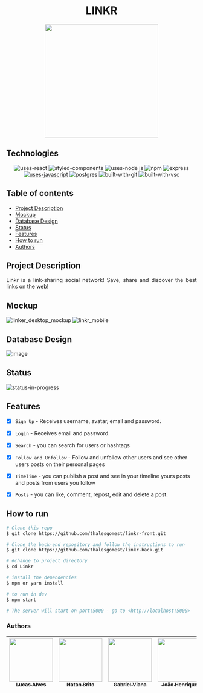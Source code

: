 <h1 align="center">LINKR</h1>
<p align="center">
<img width=300px src="https://user-images.githubusercontent.com/97575616/176687293-738d5f37-20db-4c80-9762-1a79d4e75d2d.png" >
</p>

## Technologies
<div align=center>

![uses-react](https://img.shields.io/badge/REACT-20232A?style=for-the-badge&logo=react&logoColor=61DAFB)
![styled-components](https://img.shields.io/badge/styled--components-DB7093?style=for-the-badge&logo=styled-components&logoColor=white)
![uses-node js](https://img.shields.io/badge/Node.js-43853D?style=for-the-badge&logo=node.js&logoColor=white)
![npm](https://img.shields.io/badge/npm-D12228?style=for-the-badge&logo=npm)
![express](https://img.shields.io/badge/Express-000000?style=for-the-badge&logo=express&logoColor=white)
[![uses-javascript](https://img.shields.io/badge/JavaScript-F7DF1E?style=for-the-badge&logo=javascript&logoColor=black)](https://www.javascript.com)
![postgres](https://img.shields.io/badge/PostgreSQL-316192?style=for-the-badge&logo=postgresql&logoColor=white)
![built-with-git](https://img.shields.io/badge/Git-E34F26?style=for-the-badge&logo=git&logoColor=white)
![built-with-vsc](https://img.shields.io/badge/VISUAL%20STUDIO%20CODE-blue?style=for-the-badge&logo=visualstudiocode)

</div>

## Table of contents
* [Project Description](#project-description)
* [Mockup](#mockup)
* [Database Design](#database-design)
* [Status](#status)
* [Features](#features)
* [How to run](#how-to-run)
* [Authors](#authors)


## Project Description
<p align="justify">Linkr is a link-sharing social network! Save, share and discover the best links on the web!</p>

## Mockup

![linker_desktop_mockup](https://user-images.githubusercontent.com/97575616/176689387-0955055e-87fc-447f-804e-9919036ca4a2.png)
![linkr_mobile](https://user-images.githubusercontent.com/97575616/176689432-f2b7c83f-a727-411f-8bd2-492e668168df.png)

## Database Design 

![image](https://user-images.githubusercontent.com/97575616/176697525-1be08b1a-ab51-4531-891e-28320e3320b8.png)


## Status
<!-- ![status-finished](https://user-images.githubusercontent.com/97575616/152926720-d042178b-24c0-4d6b-94fb-0ccbd3c082cc.svg) -->
![status-in-progress](https://user-images.githubusercontent.com/97575616/153774620-d6a0a615-9d38-4402-ae72-20c52f8bbd5c.svg)

## Features

  - [x] `Sign Up` - Receives username, avatar, email and password.

  - [x] `Login` - Receives email and password.

  - [x] `Search` - you can search for users or hashtags

  - [x] `Follow and Unfollow` - Follow and unfollow other users and see other users posts on their personal pages

  - [x] `Timeline` - you can publish a post and see in your timeline yours posts and posts from users you follow

  - [x] `Posts` -  you can like, comment, repost, edit and delete a post.

## How to run

```bash
# Clone this repo
$ git clone https://github.com/thalesgomest/linkr-front.git

# Clone the back-end repository and follow the instructions to run
$ git clone https://github.com/thalesgomest/linkr-back.git

# #change to project directory
$ cd Linkr

# install the dependencies
$ npm or yarn install

# to run in dev
$ npm start

# The server will start on port:5000 - go to <http://localhost:5000>
```

### Authors

| [<img src="https://user-images.githubusercontent.com/97575616/176694853-98b8366e-b524-4bdc-97f1-31b42b0bba73.png" width=115><br><sub>Lucas Alves</sub>](https://github.com/LucasAlvsz) |  [<img src="https://user-images.githubusercontent.com/97575616/176695098-acb76db7-ee5c-4faf-8069-3f2b83fcdde9.jpg" width=115><br><sub>Natan Brito</sub>](https://github.com/NatanBrito) |  [<img src="https://user-images.githubusercontent.com/97575616/176696750-1681cbbd-9fbe-4797-92c5-1e883d38dfcf.png" width=115><br><sub>Gabriel Viana</sub></sub>](https://github.com/vianaz) |  [<img src="https://user-images.githubusercontent.com/97575616/176695746-91ecbf05-0e90-4398-9869-260026906610.jpg" width=115><br><sub>João Henrique</sub>](https://github.com/joaohdallago) |  [<img src="https://user-images.githubusercontent.com/97575616/176696348-2c1bf576-48cc-475c-82a3-be4f81bbcf92.png" width=115><br><sub>Thales Gomes</sub>](https://github.com/thalesgomest) 
| :---: | :---: | :---: | :---: | :---: |
 
